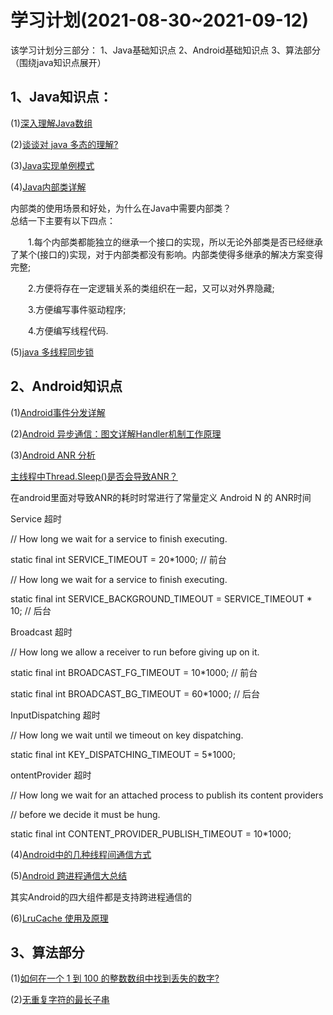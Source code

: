 # 学习计划(2021-08-30~2021-09-12)
该学习计划分三部分：
1、Java基础知识点
2、Android基础知识点
3、算法部分（围绕java知识点展开）

## 1、Java知识点：
(1)[深入理解Java数组](https://dunwu.github.io/javacore/basics/java-array.html#_1-%E7%AE%80%E4%BB%8B)

(2)[谈谈对 java 多态的理解?](https://blog.csdn.net/zhangqiluGrubby/article/details/109487009)

(3)[Java实现单例模式](https://blog.csdn.net/u011595939/article/details/79972371)

(4)[Java内部类详解](https://www.cnblogs.com/dolphin0520/p/3811445.html)

   内部类的使用场景和好处，为什么在Java中需要内部类？  
   总结一下主要有以下四点：

　　1.每个内部类都能独立的继承一个接口的实现，所以无论外部类是否已经继承了某个(接口的)实现，对于内部类都没有影响。内部类使得多继承的解决方案变得完整;

　　2.方便将存在一定逻辑关系的类组织在一起，又可以对外界隐藏;

　　3.方便编写事件驱动程序;

　　4.方便编写线程代码.

(5)[java 多线程同步锁](https://blog.csdn.net/yangzhaomuma/article/details/51236976)


## 2、Android知识点
(1)[Android事件分发详解](https://www.jianshu.com/p/38015afcdb58)

(2)[Android 异步通信：图文详解Handler机制工作原理](https://blog.csdn.net/carson_ho/article/details/80175876)

(3)[Android ANR 分析](https://www.jianshu.com/p/108299cecd90)

[主线程中Thread.Sleep()是否会导致ANR？](https://blog.csdn.net/zhangqunshuai/article/details/82455503)

在android里面对导致ANR的耗时时常进行了常量定义
Android N 的 ANR时间

Service 超时

// How long we wait for a service to finish executing.

static final int SERVICE_TIMEOUT = 20*1000; // 前台

// How long we wait for a service to finish executing.

static final int SERVICE_BACKGROUND_TIMEOUT = SERVICE_TIMEOUT * 10; // 后台

Broadcast 超时

// How long we allow a receiver to run before giving up on it.

static final int BROADCAST_FG_TIMEOUT = 10*1000;  // 前台

static final int BROADCAST_BG_TIMEOUT = 60*1000;  // 后台

InputDispatching 超时

 // How long we wait until we timeout on key dispatching.

 static final int KEY_DISPATCHING_TIMEOUT = 5*1000;

ontentProvider 超时

// How long we wait for an attached process to publish its content providers

// before we decide it must be hung.

static final int CONTENT_PROVIDER_PUBLISH_TIMEOUT = 10*1000;


(4)[Android中的几种线程间通信方式](https://blog.csdn.net/small_and_smallworld/article/details/72791384)

(5)[Android 跨进程通信大总结](https://blog.csdn.net/zhaoyanjun6/article/details/111553746)

其实Android的四大组件都是支持跨进程通信的

(6)[LruCache 使用及原理](https://www.jianshu.com/p/e09870b60046)



## 3、算法部分
(1)[如何在一个 1 到 100 的整数数组中找到丢失的数字?](https://blog.csdn.net/feilang00/article/details/95312062)

(2)[无重复字符的最长子串](https://leetcode-cn.com/problems/longest-substring-without-repeating-characters/)



